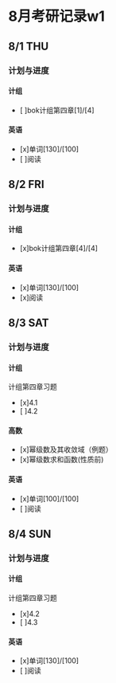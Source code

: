 # 8月考研记录w1

## 8/1 THU
### 计划与进度
#### 计组
- [ ]bok计组第四章[1]/[4]
#### 英语
- [x]单词[130]/[100] 
- [ ]阅读

## 8/2 FRI
### 计划与进度
#### 计组
- [x]bok计组第四章[4]/[4]
#### 英语
- [x]单词[130]/[100] 
- [x]阅读

## 8/3 SAT
### 计划与进度
#### 计组
计组第四章习题
- [x]4.1
- [ ]4.2
#### 高数
- [x]幂级数及其收敛域（例题）
- [x]幂级数求和函数(性质前)
#### 英语
- [x]单词[100]/[100]
- [ ]阅读

## 8/4 SUN
### 计划与进度
#### 计组
计组第四章习题
- [x]4.2
- [ ]4.3
#### 英语
- [x]单词[130]/[100]
- [ ]阅读
